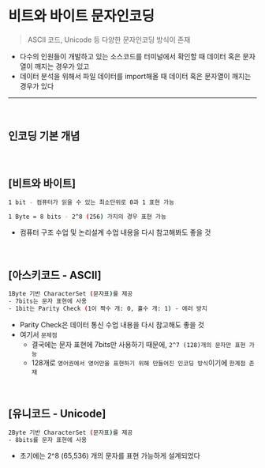 # 비트와 바이트 문자인코딩
> ASCII 코드, Unicode 등 다양한 문자인코딩 방식이 존재
* 다수의 인원들이 개발하고 있는 소스코드를 터미널에서 확인할 때 데이터 혹은 문자열이 깨지는 경우가 있고
* 데이터 분석을 위해서 파일 데이터를 import해올 때 데이터 혹은 문자열이 깨지는 경우가 있다

<hr>
<br>

## 인코딩 기본 개념
#### 

<br>

## [비트와 바이트]
```bash
1 bit - 컴퓨터가 읽을 수 있는 최소단위로 0과 1 표현 가능

1 Byte = 8 bits - 2^8 (256) 가지의 경우 표현 가능
```
* 컴퓨터 구조 수업 및 논리설계 수업 내용을 다시 참고해봐도 좋을 것

<br>

## [아스키코드 - ASCII]

```bash
1Byte 기반 CharacterSet (문자표)를 제공
- 7bits는 문자 표현에 사용
- 1bit는 Parity Check (1이 짝수 개: 0, 홀수 개: 1) - 에러 방지
```
* Parity Check은 데이터 통신 수업 내용을 다시 참고해도 좋을 것
* 여기서 ```문제점```
  * 결국에는 문자 표현에 7bits만 사용하기 때문에, ```2^7 (128)개의 문자만 표현 가능```
  * 128개로 ```영어권에서 영어만을 표현하기 위해 만들어진 인코딩 방식```이기에 ```한계점 존재```

<br>

## [유니코드 - Unicode]

```bash
2Byte 기반 CharacterSet (문자표)를 제공
- 8bits를 문자 표현에 사용
```
* 초기에는 2^8 (65,536) 개의 문자를 표현 가능하게 설계되었다

